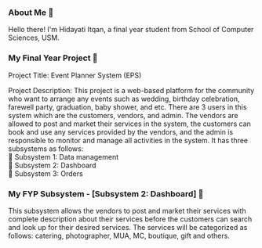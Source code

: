 ### About Me 👤

Hello there! I'm Hidayati Itqan, a final year student from School of Computer Sciences, USM.

### My Final Year Project 📜

Project Title: Event Planner System (EPS)

Project Description:
This project is a web-based platform for the community who want to arrange any events such as wedding, birthday celebration, farewell party, graduation, baby shower, and etc. There are 3 users in this system which are the customers, vendors, and admin. The vendors are allowed to post and market their services in the system, the customers can book and use any services provided by the vendors, and the admin is responsible to monitor and manage all activities in the system. It has three subsystems as follows: <br/>
💎 Subsystem 1: Data management <br/>
💎 Subsystem 2: Dashboard <br/>
💎 Subsystem 3: Orders <br/>

### My FYP Subsystem - [Subsystem 2: Dashboard] 📜

This subsystem allows the vendors to post and market their services with complete description about their services before the customers can search and look up for their desired services. The services will be categorized as follows: catering, photographer, MUA, MC, boutique, gift and others.
